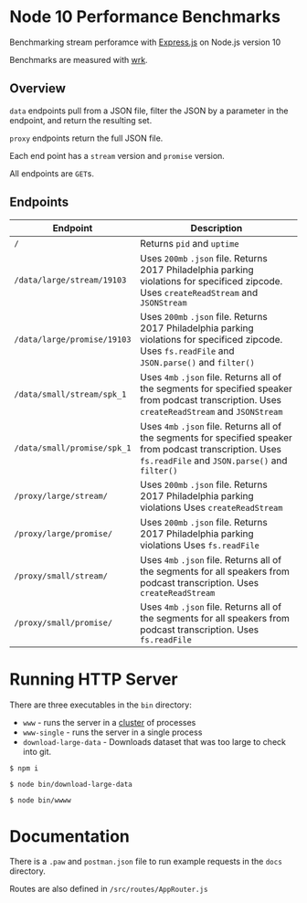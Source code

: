 # Node 10 Performance Benchmarks

Benchmarking stream perforamce with [Express.js](https://github.com/expressjs/express) on Node.js version 10

Benchmarks are measured with [wrk](https://github.com/wg/wrk).

## Overview

`data` endpoints pull from a JSON file, filter the JSON by a parameter in the endpoint, and return the resulting set.

`proxy` endpoints return the full JSON file.

Each end point has a `stream` version and `promise` version.

All endpoints are `GET`s.

## Endpoints

| Endpoint                    | Description                                                                                                                                                 |
| --------------------------- | ----------------------------------------------------------------------------------------------------------------------------------------------------------- |
| `/`                         | Returns `pid` and `uptime`                                                                                                                                  |
| `/data/large/stream/19103`  | Uses `200mb` `.json` file. Returns 2017 Philadelphia parking violations for specificed zipcode. Uses `createReadStream` and `JSONStream`                    |
| `/data/large/promise/19103` | Uses `200mb` `.json` file. Returns 2017 Philadelphia parking violations for specificed zipcode. Uses `fs.readFile` and `JSON.parse()` and `filter()`        |
| `/data/small/stream/spk_1`  | Uses `4mb` `.json` file. Returns all of the segments for specified speaker from podcast transcription. Uses `createReadStream` and `JSONStream`             |
| `/data/small/promise/spk_1` | Uses `4mb` `.json` file. Returns all of the segments for specified speaker from podcast transcription. Uses `fs.readFile` and `JSON.parse()` and `filter()` |
| `/proxy/large/stream/`      | Uses `200mb` `.json` file. Returns 2017 Philadelphia parking violations Uses `createReadStream`                                                             |
| `/proxy/large/promise/`     | Uses `200mb` `.json` file. Returns 2017 Philadelphia parking violations Uses `fs.readFile`                                                                  |
| `/proxy/small/stream/`      | Uses `4mb` `.json` file. Returns all of the segments for all speakers from podcast transcription. Uses `createReadStream`                                   |
| `/proxy/small/promise/`     | Uses `4mb` `.json` file. Returns all of the segments for all speakers from podcast transcription. Uses `fs.readFile`                                        |

# Running HTTP Server

There are three executables in the `bin` directory:

- `www` - runs the server in a [cluster](https://nodejs.org/api/cluster.html#cluster_cluster) of processes
- `www-single` - runs the server in a single process
- `download-large-data` - Downloads dataset that was too large to check into git.

```
$ npm i
```

```
$ node bin/download-large-data
```

```
$ node bin/wwww
```

# Documentation

There is a `.paw` and `postman.json` file to run example requests in the `docs` directory.

Routes are also defined in `/src/routes/AppRouter.js`

```

```
